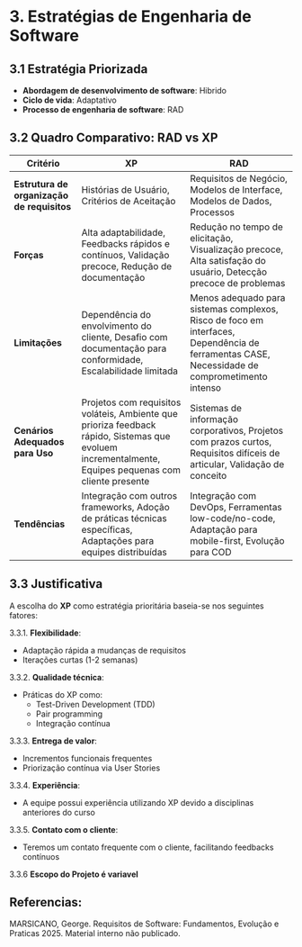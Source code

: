 # 3. Estratégias de Engenharia de Software

## 3.1 Estratégia Priorizada
- **Abordagem de desenvolvimento de software**: Hibrido
- **Ciclo de vida**: Adaptativo 
- **Processo de engenharia de software**: RAD

## 3.2 Quadro Comparativo: RAD vs XP

| Critério | **XP** | **RAD** |
|----------|--------|---------|
| **Estrutura de organização de requisitos** | Histórias de Usuário, Critérios de Aceitação | Requisitos de Negócio, Modelos de Interface, Modelos de Dados, Processos |
| **Forças** | Alta adaptabilidade, Feedbacks rápidos e contínuos, Validação precoce, Redução de documentação | Redução no tempo de elicitação, Visualização precoce, Alta satisfação do usuário, Detecção precoce de problemas |
| **Limitações** | Dependência do envolvimento do cliente, Desafio com documentação para conformidade, Escalabilidade limitada | Menos adequado para sistemas complexos, Risco de foco em interfaces, Dependência de ferramentas CASE, Necessidade de comprometimento intenso |
| **Cenários Adequados para Uso** | Projetos com requisitos voláteis, Ambiente que prioriza feedback rápido, Sistemas que evoluem incrementalmente, Equipes pequenas com cliente presente | Sistemas de informação corporativos, Projetos com prazos curtos, Requisitos difíceis de articular, Validação de conceito |
| **Tendências** | Integração com outros frameworks, Adoção de práticas técnicas específicas, Adaptações para equipes distribuídas | Integração com DevOps, Ferramentas low-code/no-code, Adaptação para mobile-first, Evolução para COD |


## 3.3 Justificativa
A escolha do **XP** como estratégia prioritária baseia-se nos seguintes fatores:  

3.3.1. **Flexibilidade**:  
   - Adaptação rápida a mudanças de requisitos  
   - Iterações curtas (1-2 semanas)  

3.3.2. **Qualidade técnica**:  
   - Práticas do XP como:  
     - Test-Driven Development (TDD)  
     - Pair programming  
     - Integração contínua  

3.3.3. **Entrega de valor**:  
   - Incrementos funcionais frequentes  
   - Priorização contínua via User Stories  

3.3.4. **Experiência**:  
   - A equipe possui experiência utilizando XP devido a disciplinas anteriores do curso  

3.3.5. **Contato com o cliente**:  
   - Teremos um contato frequente com o cliente, facilitando feedbacks contínuos
   
3.3.6 **Escopo do Projeto é variavel** 

## Referencias: 
MARSICANO, George. Requisitos de Software: Fundamentos, Evolução e Praticas 2025. Material interno não publicado.
